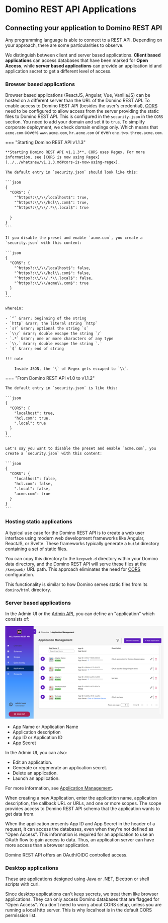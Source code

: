 # Domino REST API Applications

## Connecting your application to Domino REST API

Any programming language is able to connect to a REST API.
Depending on your approach, there are some particularities to observe.

We distinguish between client and server based applications.
**Client based applications** can access databases that have been marked for **Open Access**,
while **server based applications** can provide an application id and application secret to get a different level of access.

### Browser based applications

Browser based applications (ReactJS, Angular, Vue, VanillaJS) can be hosted on a different server than the URL of the Domino REST API. To enable access to Domino REST API (besides the user's credential), [CORS](https://developer.mozilla.org/en-US/docs/Web/HTTP/CORS) need to be configured to allow access from the server providing the static files to Domino REST API. This is configured in the `security.json` in the `CORS` section. You need to add your domain and set it to `true`. To simplify corporate deployment, we check domain endings only. Which means that `acme.com` covers `www.acme.com`, `hr.acme.com` or even `one.two.three.acme.com`.

=== "Starting Domino REST API v1.1.3"

    **Starting Domino REST API v1.1.3**, CORS uses Regex. For more information, see [CORS is now using Regex](../../whatsnew/v1.1.3.md#cors-is-now-using-regex).

    The default entry in `security.json` should look like this:

    ```json
    {
      "CORS": {
        "^https?:\\/\\/localhost$": true,
        "^https?:\\/\\/hcl\\.com$": true,
        "^https?:\\/\\/.*\\.local$": true
        
      }
    }
    ```

    If you disable the preset and enable `acme.com`, you create a `security.json` with this content:

    ```json
    {
      "CORS": {
        "^https?:\\/\\/localhost$": false,
        "^https?:\\/\\/hcl\\.com$": false,
        "^https?:\\/\\/.*\\.local$": false,
        "^https?:\\/\\/acme\\.com$": true
      }
    }
    ```

    wherein:

    - `^` &rarr; beginning of the string
    - `http` &rarr; the literal string `http`
    - `s?` &rarr; optional the string `s`
    - `\\/` &rarr; double escape the string `/`
    - `.*` &rarr; one or more characters of any type
    - `\\.` &rarr; double escape the string `.`
    - `$` &rarr; end of string

    !!! note

        Inside JSON, the `\` of Regex gets escaped to `\\`.
        
=== "From Domino REST API v1.0 to v1.1.2"

    The default entry in `security.json` is like this:

    ```json
    {
      "CORS": {
        "localhost": true,
        "hcl.com": true,
        ".local": true
      }
    }   
    ```

    Let's say you want to disable the preset and enable `acme.com`, you create a `security.json` with this content:

    ```json
    {
      "CORS": {
        "localhost": false,
        "hcl.com": false,
        ".local": false,
        "acme.com": true
      }
    }
    ```

### Hosting static applications

A typical use case for the Domino REST API is to create a web user interface using modern web development frameworks like Angular, ReactJS, or Svelte. These frameworks typically generate a `build` directory containing a set of static files.

You can copy this directory to the `keepweb.d` directory within your Domino data directory, and the Domino REST API will serve these files at the `/keepweb/` URL path. This approach eliminates the need for [CORS](#browser-based-applications) configuration.

This functionality is similar to how Domino serves static files from its `domino/html` directory.

### Server based applications

In the Admin UI or the [Admin API](../../references/usingwebui/index.md), you can define an "application" which consists of:

<!--[![Application](../../assets/images/Application.png)](../../assets/images/Application.png "CLick to open in a new tab"){: target="_blank" rel="noopener noreferrer"}-->

![List of Applications](../../assets/images/ListOfApplications.png)

- App Name or Application Name
- Application description
- App ID or Application ID
- App Secret

In the Admin UI, you can also:

- Edit an application.
- Generate or regenerate an application secret.
- Delete an application.
- Launch an application.

For more information, see [Application Management](../usingwebui/appui.md).

When creating a new Application, enter the application name, application description, the callback URL or URLs, and one or more scopes. The scope provides access to Domino REST API schema that the application wants to get data from.

When the application presents App ID and App Secret in the header of a request, it can access the databases, even when they're not defined as "Open Access". This information is required for an application to use an OAuth flow to gain access to data. Thus, an application server can have more access than a browser application.

Domino REST API offers an OAuth/OIDC controlled access.

### Desktop applications

These are applications designed using Java or .NET, Electron or shell scripts with curl.

Since desktop applications can't keep secrets, we treat them like browser applications. They can only access Domino databases that are flagged for "Open Access". You don't need to worry about CORS setup, unless you are running a local http server. This is why localhost is in the default CORS permission list.
